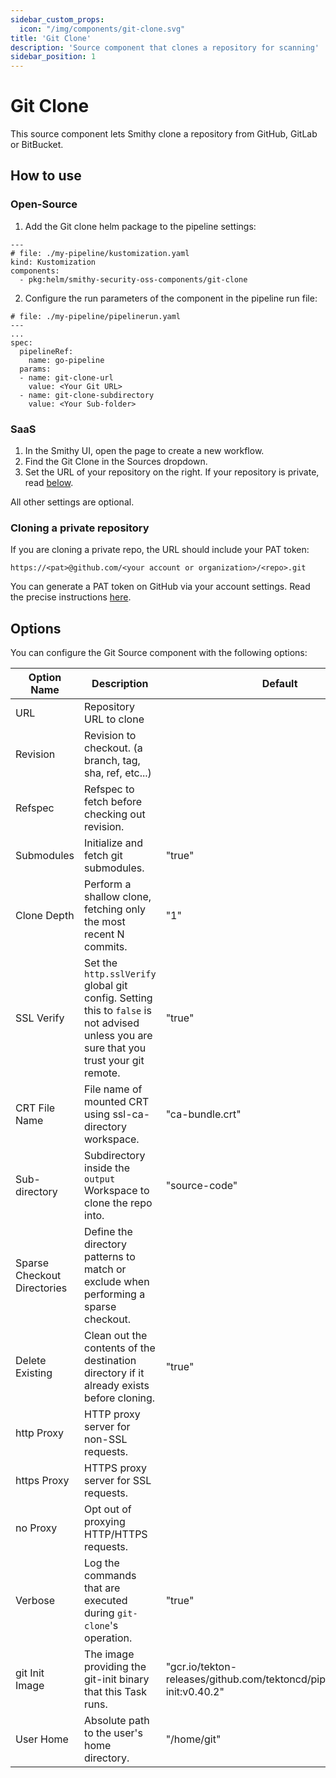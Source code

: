 ```yaml
---
sidebar_custom_props:
  icon: "/img/components/git-clone.svg"
title: 'Git Clone'
description: 'Source component that clones a repository for scanning'
sidebar_position: 1
---
```

# Git Clone 

This source component lets Smithy clone a repository from GitHub, GitLab or BitBucket.

## How to use

### Open-Source
1. Add the Git clone helm package to the pipeline settings:
```
---
# file: ./my-pipeline/kustomization.yaml
kind: Kustomization
components:
  - pkg:helm/smithy-security-oss-components/git-clone
```
2. Configure the run parameters of the component in the pipeline run file:
```
# file: ./my-pipeline/pipelinerun.yaml
---
...
spec:
  pipelineRef:
    name: go-pipeline
  params:
  - name: git-clone-url
    value: <Your Git URL>
  - name: git-clone-subdirectory
    value: <Your Sub-folder>
```

### SaaS
1. In the Smithy UI, open the page to create a new workflow.
2. Find the Git Clone in the Sources dropdown.
3. Set the URL of your repository on the right. If your repository is private, read [below](/docs/reference/components/git-clone#cloning-a-private-repository).

All other settings are optional.

### Cloning a private repository

If you are cloning a private repo, the URL should include your PAT token:

`https://<pat>@github.com/<your account or organization>/<repo>.git`

You can generate a PAT token on GitHub via your account settings. Read the precise
instructions [here](https://docs.github.com/en/authentication/keeping-your-account-and-data-secure/managing-your-personal-access-tokens
).

## Options

You can configure the Git Source component with the following options:

| Option Name                 | Description                                                                                                                            | Default                                                                    | Type    |
|-----------------------------|----------------------------------------------------------------------------------------------------------------------------------------|----------------------------------------------------------------------------|---------|
| URL                         | Repository URL to clone                                                                                                                |                                                                            | String  |
| Revision                    | Revision to checkout. (a branch, tag, sha, ref, etc...)                                                                                |                                                                            | String  |
| Refspec                     | Refspec to fetch before checking out revision.                                                                                         |                                                                            | String  |
| Submodules                  | Initialize and fetch git submodules.                                                                                                   | "true"                                                                     | Boolean |
| Clone Depth                 | Perform a shallow clone, fetching only the most recent N commits.                                                                      | "1"                                                                        | Number  |
| SSL Verify                  | Set the `http.sslVerify` global git config. Setting this to `false` is not advised unless you are sure that you trust your git remote. | "true"                                                                     | Boolean |
| CRT File Name               | File name of mounted CRT using ssl-ca-directory workspace.                                                                             | "ca-bundle.crt"                                                            | String  |
| Sub-directory               | Subdirectory inside the `output` Workspace to clone the repo into.                                                                     | "source-code"                                                              | String  |
| Sparse Checkout Directories | Define the directory patterns to match or exclude when performing a sparse checkout.                                                   |                                                                            | String  | 
| Delete Existing             | Clean out the contents of the destination directory if it already exists before cloning.                                               | "true"                                                                     | Boolean |
| http Proxy                  | HTTP proxy server for non-SSL requests.                                                                                                |                                                                            | String  |
| https Proxy                 | HTTPS proxy server for SSL requests.                                                                                                   |                                                                            | String  |
| no Proxy                    | Opt out of proxying HTTP/HTTPS requests.                                                                                               |                                                                            | String  |
| Verbose                     | Log the commands that are executed during `git-clone`'s operation.                                                                     | "true"                                                                     | Boolean |
| git Init Image              | The image providing the git-init binary that this Task runs.                                                                           | "gcr.io/tekton-releases/github.com/tektoncd/pipeline/cmd/git-init:v0.40.2" | String  |
| User Home                   | Absolute path to the user's home directory.                                                                                            | "/home/git"                                                                | String  |